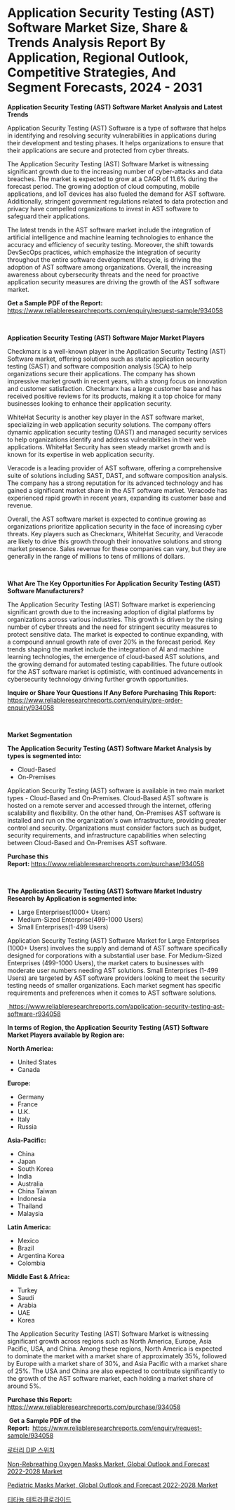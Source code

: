 <p><h1>Application Security Testing (AST) Software Market Size, Share & Trends Analysis Report By Application, Regional Outlook, Competitive Strategies, And Segment Forecasts, 2024 - 2031</h1></p><p><strong>Application Security Testing (AST) Software Market Analysis and Latest Trends</strong></p>
<p><p>Application Security Testing (AST) Software is a type of software that helps in identifying and resolving security vulnerabilities in applications during their development and testing phases. It helps organizations to ensure that their applications are secure and protected from cyber threats.</p><p>The Application Security Testing (AST) Software Market is witnessing significant growth due to the increasing number of cyber-attacks and data breaches. The market is expected to grow at a CAGR of 11.6% during the forecast period. The growing adoption of cloud computing, mobile applications, and IoT devices has also fueled the demand for AST software. Additionally, stringent government regulations related to data protection and privacy have compelled organizations to invest in AST software to safeguard their applications.</p><p>The latest trends in the AST software market include the integration of artificial intelligence and machine learning technologies to enhance the accuracy and efficiency of security testing. Moreover, the shift towards DevSecOps practices, which emphasize the integration of security throughout the entire software development lifecycle, is driving the adoption of AST software among organizations. Overall, the increasing awareness about cybersecurity threats and the need for proactive application security measures are driving the growth of the AST software market.</p></p>
<p><strong>Get a Sample PDF of the Report:&nbsp;</strong> <a href="https://www.reliableresearchreports.com/enquiry/request-sample/934058">https://www.reliableresearchreports.com/enquiry/request-sample/934058</a></p>
<p>&nbsp;</p>
<p><strong>Application Security Testing (AST) Software Major Market Players</strong></p>
<p><p>Checkmarx is a well-known player in the Application Security Testing (AST) Software market, offering solutions such as static application security testing (SAST) and software composition analysis (SCA) to help organizations secure their applications. The company has shown impressive market growth in recent years, with a strong focus on innovation and customer satisfaction. Checkmarx has a large customer base and has received positive reviews for its products, making it a top choice for many businesses looking to enhance their application security.</p><p>WhiteHat Security is another key player in the AST software market, specializing in web application security solutions. The company offers dynamic application security testing (DAST) and managed security services to help organizations identify and address vulnerabilities in their web applications. WhiteHat Security has seen steady market growth and is known for its expertise in web application security.</p><p>Veracode is a leading provider of AST software, offering a comprehensive suite of solutions including SAST, DAST, and software composition analysis. The company has a strong reputation for its advanced technology and has gained a significant market share in the AST software market. Veracode has experienced rapid growth in recent years, expanding its customer base and revenue.</p><p>Overall, the AST software market is expected to continue growing as organizations prioritize application security in the face of increasing cyber threats. Key players such as Checkmarx, WhiteHat Security, and Veracode are likely to drive this growth through their innovative solutions and strong market presence. Sales revenue for these companies can vary, but they are generally in the range of millions to tens of millions of dollars.</p></p>
<p>&nbsp;</p>
<p><strong>What Are The Key Opportunities For Application Security Testing (AST) Software Manufacturers?</strong></p>
<p><p>The Application Security Testing (AST) Software market is experiencing significant growth due to the increasing adoption of digital platforms by organizations across various industries. This growth is driven by the rising number of cyber threats and the need for stringent security measures to protect sensitive data. The market is expected to continue expanding, with a compound annual growth rate of over 20% in the forecast period. Key trends shaping the market include the integration of AI and machine learning technologies, the emergence of cloud-based AST solutions, and the growing demand for automated testing capabilities. The future outlook for the AST software market is optimistic, with continued advancements in cybersecurity technology driving further growth opportunities.</p></p>
<p><strong>Inquire or Share Your Questions If Any Before Purchasing This Report:</strong> <a href="https://www.reliableresearchreports.com/enquiry/pre-order-enquiry/934058">https://www.reliableresearchreports.com/enquiry/pre-order-enquiry/934058</a></p>
<p>&nbsp;</p>
<p><strong>Market Segmentation</strong></p>
<p><strong>The Application Security Testing (AST) Software Market Analysis by types is segmented into:</strong></p>
<p><ul><li>Cloud-Based</li><li>On-Premises</li></ul></p>
<p><p>Application Security Testing (AST) software is available in two main market types - Cloud-Based and On-Premises. Cloud-Based AST software is hosted on a remote server and accessed through the internet, offering scalability and flexibility. On the other hand, On-Premises AST software is installed and run on the organization's own infrastructure, providing greater control and security. Organizations must consider factors such as budget, security requirements, and infrastructure capabilities when selecting between Cloud-Based and On-Premises AST software.</p></p>
<p><strong>Purchase this Report:&nbsp;</strong><a href="https://www.reliableresearchreports.com/purchase/934058">https://www.reliableresearchreports.com/purchase/934058</a></p>
<p>&nbsp;</p>
<p><strong>The Application Security Testing (AST) Software Market Industry Research by Application is segmented into:</strong></p>
<p><ul><li>Large Enterprises(1000+ Users)</li><li>Medium-Sized Enterprise(499-1000 Users)</li><li>Small Enterprises(1-499 Users)</li></ul></p>
<p><p>Application Security Testing (AST) Software Market for Large Enterprises (1000+ Users) involves the supply and demand of AST software specifically designed for corporations with a substantial user base. For Medium-Sized Enterprises (499-1000 Users), the market caters to businesses with moderate user numbers needing AST solutions. Small Enterprises (1-499 Users) are targeted by AST software providers looking to meet the security testing needs of smaller organizations. Each market segment has specific requirements and preferences when it comes to AST software solutions.</p></p>
<p><a href="https://www.reliableresearchreports.com/application-security-testing-ast-software-r934058">&nbsp;https://www.reliableresearchreports.com/application-security-testing-ast-software-r934058</a></p>
<p><strong>In terms of Region, the Application Security Testing (AST) Software Market Players available by Region are:</strong></p>
<p>
    <p> <strong> North America: </strong>
        <ul>
            <li>United States</li>
            <li>Canada</li>
        </ul>
        </p> 
    <p> <strong> Europe: </strong>
        <ul>
            <li>Germany</li>
            <li>France</li>
            <li>U.K.</li>
            <li>Italy</li>
            <li>Russia</li>
        </ul>
        </p> 
    <p> <strong> Asia-Pacific: </strong>
        <ul>
            <li>China</li>
            <li>Japan</li>
            <li>South Korea</li>
            <li>India</li>
            <li>Australia</li>
            <li>China Taiwan</li>
            <li>Indonesia</li>
            <li>Thailand</li>
            <li>Malaysia</li>
        </ul>
        </p> 
    <p> <strong> Latin America: </strong>
        <ul>
            <li>Mexico</li>
            <li>Brazil</li>
            <li>Argentina Korea</li>
            <li>Colombia</li>
        </ul>
        </p> 
    <p> <strong> Middle East & Africa: </strong>
        <ul>
            <li>Turkey</li>
            <li>Saudi</li>
            <li>Arabia</li>
            <li>UAE</li>
            <li>Korea</li>
        </ul>
    </p>
    </p>
<p><p>The Application Security Testing (AST) Software Market is witnessing significant growth across regions such as North America, Europe, Asia Pacific, USA, and China. Among these regions, North America is expected to dominate the market with a market share of approximately 35%, followed by Europe with a market share of 30%, and Asia Pacific with a market share of 25%. The USA and China are also expected to contribute significantly to the growth of the AST software market, each holding a market share of around 5%.</p></p>
<p><strong>Purchase this Report: </strong><a href="https://www.reliableresearchreports.com/purchase/934058">https://www.reliableresearchreports.com/purchase/934058</a></p>
<p>&nbsp;<strong>Get a Sample PDF of the Report:&nbsp;&nbsp;</strong><a href="https://www.reliableresearchreports.com/enquiry/request-sample/934058">https://www.reliableresearchreports.com/enquiry/request-sample/934058</a></p>
<p><strong></strong></p>
<p><p><a href="https://github.com/fernandotryO5lson96765/Market-Research-Report-List-1/blob/main/721815160138.md">로터리 DIP 스위치</a></p><p><a href="https://www.linkedin.com/pulse/non-rebreathing-oxygen-masks-market-global-outlook-forecast-xxwnc">Non-Rebreathing Oxygen Masks Market, Global Outlook and Forecast 2022-2028 Market</a></p><p><a href="https://www.linkedin.com/pulse/pediatric-masks-market-global-outlook-forecast-2022-2028-provides-nocuc">Pediatric Masks Market, Global Outlook and Forecast 2022-2028 Market</a></p><p><a href="https://github.com/xvz497517413/Market-Research-Report-List-2/blob/main/142397660139.md">티타늄 테트라클로라이드</a></p></p>